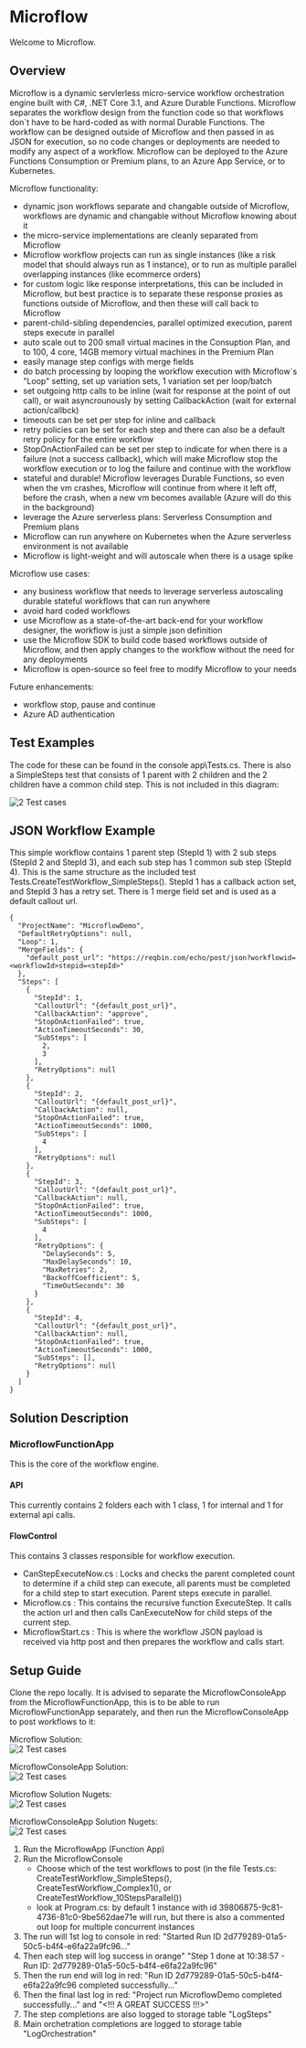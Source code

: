 # Microflow
Welcome to Microflow.

## Overview
Microflow is a dynamic servlerless micro-service workflow orchestration engine built with C#, .NET Core 3.1, and Azure Durable Functions. Microflow separates the workflow design from the function code so that workflows don`t have to be hard-coded as with normal Durable Functions. The workflow can be designed outside of Microflow and then passed in as JSON for execution, so no code changes or deployments are needed to modify any aspect of a workflow. Microflow can be deployed to the Azure Functions Consumption or Premium plans, to an Azure App Service, or to Kubernetes.

Microflow functionality:
- dynamic json workflows separate and changable outside of Microflow, workflows are dynamic and changable without Microflow knowing about it
- the micro-service implementations are cleanly separated from Microflow
- Microflow workflow projects can run as single instances (like a risk model that should always run as 1 instance), or to run as multiple parallel overlapping instances (like ecommerce orders)
- for custom logic like response interpretations, this can be included in Microflow, but best practice is to separate these response proxies as functions outside of Microflow, and then these will call back to Microflow
- parent-child-sibling dependencies, parallel optimized execution, parent steps execute in parallel
- auto scale out to 200 small virtual macines in the Consuption Plan, and to 100, 4 core, 14GB memory virtual machines in the Premium Plan
- easily manage step configs with merge fields
- do batch processing by looping the workflow execution with Microflow`s "Loop" setting, set up variation sets, 1 variation set per loop/batch
- set outgoing http calls to be inline (wait for response at the point of out call), or wait asyncrounously by setting CallbackAction (wait for external action/callbck)
- timeouts can be set per step for inline and callback
- retry policies can be set for each step and there can also be a default retry policy for the entire workflow
- StopOnActionFailed can be set per step to indicate for when there is a failure (not a success callback), which will make Microflow stop the workflow execution or to log the failure and continue with the workflow
- stateful and durable! Microflow leverages Durable Functions, so even when the vm crashes, Microflow will continue from where it left off, before the crash, when a new vm becomes available (Azure will do this in the background)
- leverage the Azure serverless plans: Serverless Consumption and Premium plans
- Microflow can run anywhere on Kubernetes when the Azure serverless environment is not available
- Microflow is light-weight and will autoscale when there is a usage spike

Microflow use cases:
- any business workflow that needs to leverage serverless autoscaling durable stateful workflows that can run anywhere
- avoid hard coded workflows
- use Microflow as a state-of-the-art back-end for your workflow designer, the workflow is just a simple json definition
- use the Microflow SDK to build code based workflows outside of Microflow, and then apply changes to the workflow without the need for any deployments
- Microflow is open-source so feel free to modify Microflow to your needs

Future enhancements:
- workflow stop, pause and continue
- Azure AD authentication

## Test Examples
The code for these can be found in the console app\Tests.cs. There is also a SimpleSteps test that consists of 1 parent with 2 children and the 2 children have a common child step. This is not included in this diagram:

![2 Test cases](https://github.com/andre-maree/Microflow/blob/master/Tests.png)

## JSON Workflow Example
This simple workflow contains 1 parent step (StepId 1) with 2 sub steps (StepId 2 and StepId 3), and each sub step has 1 common sub step (StepId 4). This is the same structure as the included test Tests.CreateTestWorkflow_SimpleSteps(). StepId 1 has a callback action set, and StepId 3 has a retry set. There is 1 merge field set and is used as a default callout url.
```
{
  "ProjectName": "MicroflowDemo",
  "DefaultRetryOptions": null,
  "Loop": 1,
  "MergeFields": {
    "default_post_url": "https://reqbin.com/echo/post/json?workflowid=<workflowId>stepid=<stepId>"
  },
  "Steps": [
    {
      "StepId": 1,
      "CalloutUrl": "{default_post_url}",
      "CallbackAction": "approve",
      "StopOnActionFailed": true,
      "ActionTimeoutSeconds": 30,
      "SubSteps": [
        2,
        3
      ],
      "RetryOptions": null
    },
    {
      "StepId": 2,
      "CalloutUrl": "{default_post_url}",
      "CallbackAction": null,
      "StopOnActionFailed": true,
      "ActionTimeoutSeconds": 1000,
      "SubSteps": [
        4
      ],
      "RetryOptions": null
    },
    {
      "StepId": 3,
      "CalloutUrl": "{default_post_url}",
      "CallbackAction": null,
      "StopOnActionFailed": true,
      "ActionTimeoutSeconds": 1000,
      "SubSteps": [
        4
      ],
      "RetryOptions": {
        "DelaySeconds": 5,
        "MaxDelaySeconds": 10,
        "MaxRetries": 2,
        "BackoffCoefficient": 5,
        "TimeOutSeconds": 30
      }
    },
    {
      "StepId": 4,
      "CalloutUrl": "{default_post_url}",
      "CallbackAction": null,
      "StopOnActionFailed": true,
      "ActionTimeoutSeconds": 1000,
      "SubSteps": [],
      "RetryOptions": null
    }
  ]
}
```

## Solution Description

### MicroflowFunctionApp
This is the core of the workflow engine.

#### API
This currently contains 2 folders each with 1 class, 1 for internal and 1 for external api calls.

#### FlowControl
This contains 3 classes responsible for workflow execution.
  * CanStepExecuteNow.cs : Locks and checks the parent completed count to determine if a child step can execute, all parents must be completed for a child step to       start execution. Parent steps execute in parallel.
  * Microflow.cs : This contains the recursive function ExecuteStep. It calls the action url and then calls CanExecuteNow for child steps of the current step.
  * MicroflowStart.cs : This is where the workflow JSON payload is received via http post and then prepares the workflow and calls start.
  
## Setup Guide
Clone the repo locally. It is advised to separate the MicroflowConsoleApp from the MicroflowFunctionApp, this is to be able to run MicroflowFunctionApp separately, and then run the MicroflowConsoleApp to post workflows to it:

Microflow Solution:<br>
![2 Test cases](https://github.com/andre-maree/Microflow/blob/080cf39f512dbd3a5fa1c99c12b22732465f28d6/MicroflowFunctionApp%20Solution.PNG)

MicroflowConsoleApp Solution:<br>
![2 Test cases](https://github.com/andre-maree/Microflow/blob/master/MicroflowConsoleApp%20Solution.PNG)

Microflow Solution Nugets:<br>
![2 Test cases](https://github.com/andre-maree/Microflow/blob/master/MicroflowFunctionApp%20Nuget.PNG)

MicroflowConsoleApp Solution Nugets:<br>
![2 Test cases](https://github.com/andre-maree/Microflow/blob/master/MicroflowConsoleApp%20Nuget.PNG)

1. Run the MicroflowApp (Function App)
2. Run the MicroflowConsole
   - Choose which of the test workflows to post (in the file Tests.cs: CreateTestWorkflow_SimpleSteps(), CreateTestWorkflow_Complex1(), or CreateTestWorkflow_10StepsParallel())
   - look at Program.cs: by default 1 instance with id 39806875-9c81-4736-81c0-9be562dae71e will run, but there is also a commented out loop for multiple concurrent instances
3. The run will 1st log to console in red: "Started Run ID 2d779289-01a5-50c5-b4f4-e6fa22a9fc96..."
4. Then each step will log success in orange" "Step 1 done at 10:38:57  -  Run ID: 2d779289-01a5-50c5-b4f4-e6fa22a9fc96"
5. Then the run end will log in red: "Run ID 2d779289-01a5-50c5-b4f4-e6fa22a9fc96 completed successfully..."
6. Then the final last log in red: "Project run MicroflowDemo completed successfully..." and "<!!! A GREAT SUCCESS !!!>"
7. The step completions are also logged to storage table "LogSteps"
8. Main orchetration completions are logged to storage table "LogOrchestration"
